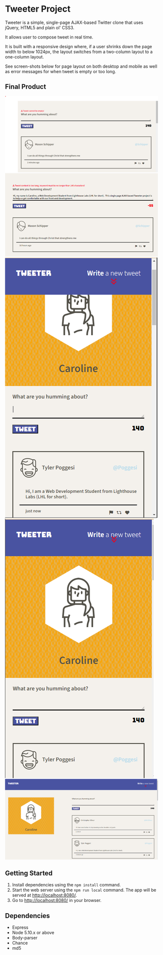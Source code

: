# Tweeter Project

Tweeter is a simple, single-page AJAX-based Twitter clone that uses jQuery, HTML5 and plain ol' CSS3.

It allows user to compose tweet in real time.

It is built with a responsive design where, if a user shrinks down the page width to below 1024px, the layout switches
from a two-column layout to a one-column layout.

See screen-shots below for page layout on both desktop and mobile as well as error messages for when tweet is empty or too long. 

## Final Product
!["screenshot of empty tweet"](/docs/empty-tweet.png)
!["screenshot of too long tweet"](/docs/long-tweet.png)
!["screenshot of new tweet on a mobile or tablet"](/docs/new-tweet.png)
!["screenshot of page layout on a mobile or tablet"](/docs/mobile-layout.png)
!["screenshot of page layout on a desktop"](/docs/desktop-layout.png)

## Getting Started

1. Install dependencies using the `npm install` command.
2. Start the web server using the `npm run local` command. The app will be served at <http://localhost:8080/>.
3. Go to <http://localhost:8080/> in your browser.

## Dependencies

- Express
- Node 5.10.x or above
- Body-parser
- Chance
- md5